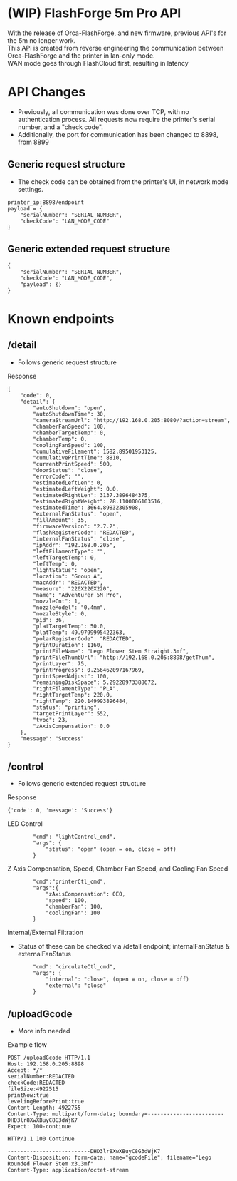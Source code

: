 # (WIP) FlashForge 5m Pro API
With the release of Orca-FlashForge, and new firmware, previous API's for the 5m no longer work.<br>
This API is created from reverse engineering the communication between Orca-FlashForge and the printer in lan-only mode.<br>
WAN mode goes through FlashCloud first, resulting in latency

# API Changes
- Previously, all communication was done over TCP, with no authentication process. All requests now require the printer's serial number, and a "check code".
- Additionally, the port for communication has been changed to 8898, from 8899

## Generic request structure
- The check code can be obtained from the printer's UI, in network mode settings. <br>
```
printer_ip:8898/endpoint
payload = {
    "serialNumber": "SERIAL_NUMBER",
    "checkCode": "LAN_MODE_CODE"
}
```

## Generic extended request structure
```
{
    "serialNumber": "SERIAL_NUMBER",
    "checkCode": "LAN_MODE_CODE",
    "payload": {} 
}
```

# Known endpoints


## /detail
- Follows generic request structure<br>

Response
```
{
    "code": 0,
    "detail": {
        "autoShutdown": "open",
        "autoShutdownTime": 30,
        "cameraStreamUrl": "http://192.168.0.205:8080/?action=stream",
        "chamberFanSpeed": 100,
        "chamberTargetTemp": 0,
        "chamberTemp": 0,
        "coolingFanSpeed": 100,
        "cumulativeFilament": 1582.89501953125,
        "cumulativePrintTime": 8810,
        "currentPrintSpeed": 500,
        "doorStatus": "close",
        "errorCode": "",
        "estimatedLeftLen": 0,
        "estimatedLeftWeight": 0.0,
        "estimatedRightLen": 3137.3896484375,
        "estimatedRightWeight": 28.1100006103516,
        "estimatedTime": 3664.89832305908,
        "externalFanStatus": "open",
        "fillAmount": 35,
        "firmwareVersion": "2.7.2",
        "flashRegisterCode": "REDACTED",
        "internalFanStatus": "close",
        "ipAddr": "192.168.0.205",
        "leftFilamentType": "",
        "leftTargetTemp": 0,
        "leftTemp": 0,
        "lightStatus": "open",
        "location": "Group A",
        "macAddr": "REDACTED",
        "measure": "220X220X220",
        "name": "Adventurer 5M Pro",
        "nozzleCnt": 1,
        "nozzleModel": "0.4mm",
        "nozzleStyle": 0,
        "pid": 36,
        "platTargetTemp": 50.0,
        "platTemp": 49.9799995422363,
        "polarRegisterCode": "REDACTED",
        "printDuration": 1160,
        "printFileName": "Lego Flower Stem Straight.3mf",
        "printFileThumbUrl": "http://192.168.0.205:8898/getThum",
        "printLayer": 75,
        "printProgress": 0.256462097167969,
        "printSpeedAdjust": 100,
        "remainingDiskSpace": 5.29228973388672,
        "rightFilamentType": "PLA",
        "rightTargetTemp": 220.0,
        "rightTemp": 220.149993896484,
        "status": "printing",
        "targetPrintLayer": 552,
        "tvoc": 23,
        "zAxisCompensation": 0.0
    },
    "message": "Success"
}
```
## /control
- Follows generic extended request structure

Response
```
{'code': 0, 'message': 'Success'}
```

LED Control
```
        "cmd": "lightControl_cmd",
        "args": {
            "status": "open" (open = on, close = off)
        }
```

Z Axis Compensation, Speed, Chamber Fan Speed, and Cooling Fan Speed
```
        "cmd":"printerCtl_cmd",
        "args":{
            "zAxisCompensation": 0E0,
            "speed": 100,
            "chamberFan": 100,
            "coolingFan": 100
        }
```

Internal/External Filtration
- Status of these can be checked via /detail endpoint; internalFanStatus & externalFanStatus


```
        "cmd": "circulateCtl_cmd",
        "args": {
            "internal": "close", (open = on, close = off)
            "external": "close"
        }
```

## /uploadGcode
- More info needed

Example flow
```
POST /uploadGcode HTTP/1.1
Host: 192.168.0.205:8898
Accept: */*
serialNumber:REDACTED
checkCode:REDACTED
fileSize:4922515
printNow:true
levelingBeforePrint:true
Content-Length: 4922755
Content-Type: multipart/form-data; boundary=------------------------DHD3lr8XwXBuyC8G3dWjK7
Expect: 100-continue

HTTP/1.1 100 Continue

--------------------------DHD3lr8XwXBuyC8G3dWjK7
Content-Disposition: form-data; name="gcodeFile"; filename="Lego Rounded Flower Stem x3.3mf"
Content-Type: application/octet-stream
```

